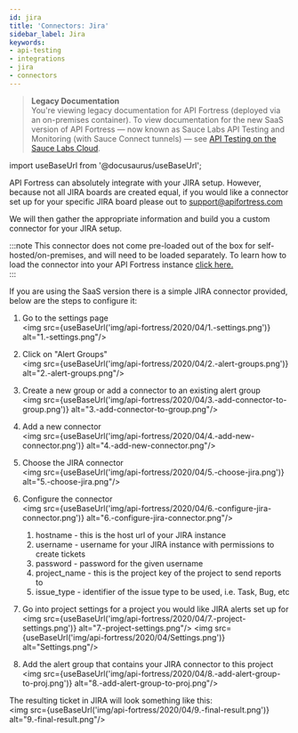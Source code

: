 ```yaml
---
id: jira
title: 'Connectors: Jira'
sidebar_label: Jira
keywords:
- api-testing
- integrations
- jira
- connectors
---
```


<head>
  <meta name="robots" content="noindex" />
</head>

> **Legacy Documentation**<br/>You're viewing legacy documentation for API Fortress (deployed via an on-premises container). To view documentation for the new SaaS version of API Fortress &#8212; now known as Sauce Labs API Testing and Monitoring (with Sauce Connect tunnels) &#8212; see [API Testing on the Sauce Labs Cloud](/api-testing/).

import useBaseUrl from '@docusaurus/useBaseUrl';

API Fortress can absolutely integrate with your JIRA setup. However, because not all JIRA boards are created equal, if you would like a connector set up for your specific JIRA board please out to [support@apifortress.com](mailto:support@apifortress.com)

We will then gather the appropriate information and build you a custom connector for your JIRA setup.

:::note
This connector does not come pre-loaded out of the box for self-hosted/on-premises, and will need to be loaded separately. To learn how to load the connector into your API Fortress instance [click here.](/api-testing/on-prem/integrations/add-new-connector)  
:::

If you are using the SaaS version there is a simple JIRA connector provided, below are the steps to configure it:

1. Go to the settings page  
   <img src={useBaseUrl('img/api-fortress/2020/04/1.-settings.png')} alt="1.-settings.png"/>
2. Click on "Alert Groups"  
   <img src={useBaseUrl('img/api-fortress/2020/04/2.-alert-groups.png')} alt="2.-alert-groups.png"/>
3. Create a new group or add a connector to an existing alert group  
   <img src={useBaseUrl('img/api-fortress/2020/04/3.-add-connector-to-group.png')} alt="3.-add-connector-to-group.png"/>
4. Add a new connector  
   <img src={useBaseUrl('img/api-fortress/2020/04/4.-add-new-connector.png')} alt="4.-add-new-connector.png"/>
5. Choose the JIRA connector  
   <img src={useBaseUrl('img/api-fortress/2020/04/5.-choose-jira.png')} alt="5.-choose-jira.png"/>
6. Configure the connector  
   <img src={useBaseUrl('img/api-fortress/2020/04/6.-configure-jira-connector.png')} alt="6.-configure-jira-connector.png"/>

   1. hostname - this is the host url of your JIRA instance
   2. username - username for your JIRA instance with permissions to create tickets
   3. password - password for the given username
   4. project_name - this is the project key of the project to send reports to
   5. issue_type - identifier of the issue type to be used, i.e. Task, Bug, etc

7. Go into project settings for a project you would like JIRA alerts set up for  
   <img src={useBaseUrl('img/api-fortress/2020/04/7.-project-settings.png')} alt="7.-project-settings.png"/>
   <img src={useBaseUrl('img/api-fortress/2020/04/Settings.png')} alt="Settings.png"/>

8. Add the alert group that contains your JIRA connector to this project  
   <img src={useBaseUrl('img/api-fortress/2020/04/8.-add-alert-group-to-proj.png')} alt="8.-add-alert-group-to-proj.png"/>

The resulting ticket in JIRA will look something like this:  
<img src={useBaseUrl('img/api-fortress/2020/04/9.-final-result.png')} alt="9.-final-result.png"/>
